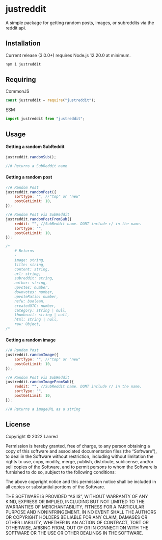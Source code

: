 
# justreddit

A simple package for getting random posts, images, or subreddits via the reddit api.


## Installation

Current release (3.0.0+) requires Node.js 12.20.0 at minimum.
```sh
npm i justreddit
```

## Requiring
CommonJS
```js
const justreddit = require("justreddit");
```

ESM
```js
import justreddit from "justreddit";
```

## Usage
#### Getting a random SubReddit
```js
justreddit.randomSub();

//# Returns a SubReddit name
```

#### Getting a random post
```js
//# Random Post
justreddit.randomPost({
    sortType: "", //"top" or "new"
    postGetLimit: 10,
});

//# Random Post via SubReddit
justreddit.randomPostFromSub({
    reddit: "", //SubReddit name. DONT include r/ in the name.
    sortType: "",
    postGetLimit: 10,
});

/*
    # Returns
    -
    image: string,
    title: string,
    content: string,
    url: string,
    subreddit: string,
    author: string,
    upvotes: number,
    downvotes: number,
    upvoteRatio: number,
    nsfw: boolean,
    createdUTC: number,
    category: string | null,
    thumbnail: string | null,
    html: string | null,
    raw: Object,
/*
```

#### Getting a random image
```js
//# Random Post
justreddit.randomImage({
    sortType: "", //"top" or "new"
    postGetLimit: 10,
});

//# Random Post via SubReddit
justreddit.randomImageFromSub({
    reddit: "", //SubReddit name. DONT include r/ in the name.
    sortType: "",
    postGetLimit: 10,
});

//# Returns a imageURL as a string
```
## License

Copyright © 2022 Lanred

Permission is hereby granted, free of charge, to any person obtaining a copy of this software and associated documentation files (the “Software”), to deal in the Software without restriction, including without limitation the rights to use, copy, modify, merge, publish, distribute, sublicense, and/or sell copies of the Software, and to permit persons to whom the Software is furnished to do so, subject to the following conditions:

The above copyright notice and this permission notice shall be included in all copies or substantial portions of the Software.

THE SOFTWARE IS PROVIDED “AS IS”, WITHOUT WARRANTY OF ANY KIND, EXPRESS OR IMPLIED, INCLUDING BUT NOT LIMITED TO THE WARRANTIES OF MERCHANTABILITY, FITNESS FOR A PARTICULAR PURPOSE AND NONINFRINGEMENT. IN NO EVENT SHALL THE AUTHORS OR COPYRIGHT HOLDERS BE LIABLE FOR ANY CLAIM, DAMAGES OR OTHER LIABILITY, WHETHER IN AN ACTION OF CONTRACT, TORT OR OTHERWISE, ARISING FROM, OUT OF OR IN CONNECTION WITH THE SOFTWARE OR THE USE OR OTHER DEALINGS IN THE SOFTWARE.